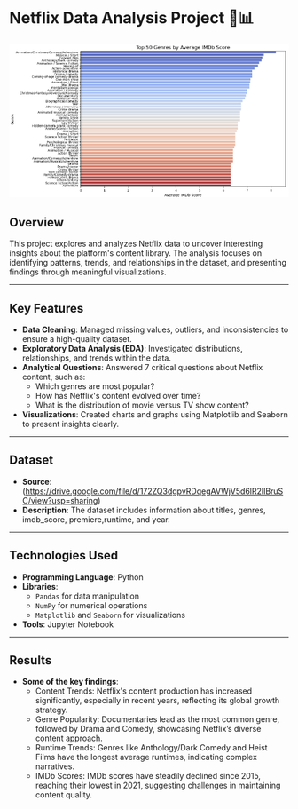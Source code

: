 # Netflix Data Analysis Project 🎥📊

![Netflix Data Analysis Thumbnail](/thumbnail.png)

## **Overview**
This project explores and analyzes Netflix data to uncover interesting insights about the platform's content library. The analysis focuses on identifying patterns, trends, and relationships in the dataset, and presenting findings through meaningful visualizations.

---

## **Key Features**
- **Data Cleaning**: Managed missing values, outliers, and inconsistencies to ensure a high-quality dataset.
- **Exploratory Data Analysis (EDA)**: Investigated distributions, relationships, and trends within the data.
- **Analytical Questions**: Answered 7 critical questions about Netflix content, such as:
  - Which genres are most popular?
  - How has Netflix's content evolved over time?
  - What is the distribution of movie versus TV show content?
- **Visualizations**: Created charts and graphs using Matplotlib and Seaborn to present insights clearly.

---

## **Dataset**
- **Source**: (https://drive.google.com/file/d/172ZQ3dgpvRDqegAVWjV5d6lR2lIBruSC/view?usp=sharing)
- **Description**: The dataset includes information about titles, genres, imdb_score, premiere,runtime, and year.

---

## **Technologies Used**
- **Programming Language**: Python
- **Libraries**:
  - `Pandas` for data manipulation
  - `NumPy` for numerical operations
  - `Matplotlib` and `Seaborn` for visualizations
- **Tools**: Jupyter Notebook

---
## **Results**
- **Some of the key findings**:
  - Content Trends: Netflix's content production has increased significantly, especially in recent years, reflecting its global growth strategy.
  - Genre Popularity: Documentaries lead as the most common genre, followed by Drama and Comedy, showcasing Netflix’s diverse content approach.
  - Runtime Trends: Genres like Anthology/Dark Comedy and Heist Films have the longest average runtimes, indicating complex narratives.
  - IMDb Scores: IMDb scores have steadily declined since 2015, reaching their lowest in 2021, suggesting challenges in maintaining content quality.
